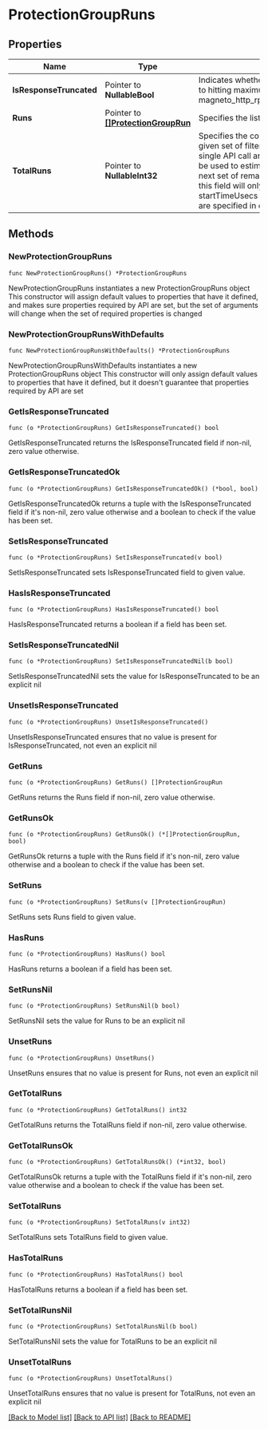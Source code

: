 # ProtectionGroupRuns

## Properties

Name | Type | Description | Notes
------------ | ------------- | ------------- | -------------
**IsResponseTruncated** | Pointer to **NullableBool** | Indicates whether the result is truncated due to hitting maximum size limit governed by magneto_http_rpc_response_size_limit_bytes | [optional] 
**Runs** | Pointer to [**[]ProtectionGroupRun**](ProtectionGroupRun.md) | Specifies the list of Protection Group runs. | [optional] 
**TotalRuns** | Pointer to **NullableInt32** | Specifies the count of total runs exist for the given set of filters. The number of runs in single API call are limited and this count can be used to estimate query filter values to get next set of remaining runs. Please note that this field will only be populated if startTimeUsecs or endTimeUsecs or both are specified in query parameters. | [optional] 

## Methods

### NewProtectionGroupRuns

`func NewProtectionGroupRuns() *ProtectionGroupRuns`

NewProtectionGroupRuns instantiates a new ProtectionGroupRuns object
This constructor will assign default values to properties that have it defined,
and makes sure properties required by API are set, but the set of arguments
will change when the set of required properties is changed

### NewProtectionGroupRunsWithDefaults

`func NewProtectionGroupRunsWithDefaults() *ProtectionGroupRuns`

NewProtectionGroupRunsWithDefaults instantiates a new ProtectionGroupRuns object
This constructor will only assign default values to properties that have it defined,
but it doesn't guarantee that properties required by API are set

### GetIsResponseTruncated

`func (o *ProtectionGroupRuns) GetIsResponseTruncated() bool`

GetIsResponseTruncated returns the IsResponseTruncated field if non-nil, zero value otherwise.

### GetIsResponseTruncatedOk

`func (o *ProtectionGroupRuns) GetIsResponseTruncatedOk() (*bool, bool)`

GetIsResponseTruncatedOk returns a tuple with the IsResponseTruncated field if it's non-nil, zero value otherwise
and a boolean to check if the value has been set.

### SetIsResponseTruncated

`func (o *ProtectionGroupRuns) SetIsResponseTruncated(v bool)`

SetIsResponseTruncated sets IsResponseTruncated field to given value.

### HasIsResponseTruncated

`func (o *ProtectionGroupRuns) HasIsResponseTruncated() bool`

HasIsResponseTruncated returns a boolean if a field has been set.

### SetIsResponseTruncatedNil

`func (o *ProtectionGroupRuns) SetIsResponseTruncatedNil(b bool)`

 SetIsResponseTruncatedNil sets the value for IsResponseTruncated to be an explicit nil

### UnsetIsResponseTruncated
`func (o *ProtectionGroupRuns) UnsetIsResponseTruncated()`

UnsetIsResponseTruncated ensures that no value is present for IsResponseTruncated, not even an explicit nil
### GetRuns

`func (o *ProtectionGroupRuns) GetRuns() []ProtectionGroupRun`

GetRuns returns the Runs field if non-nil, zero value otherwise.

### GetRunsOk

`func (o *ProtectionGroupRuns) GetRunsOk() (*[]ProtectionGroupRun, bool)`

GetRunsOk returns a tuple with the Runs field if it's non-nil, zero value otherwise
and a boolean to check if the value has been set.

### SetRuns

`func (o *ProtectionGroupRuns) SetRuns(v []ProtectionGroupRun)`

SetRuns sets Runs field to given value.

### HasRuns

`func (o *ProtectionGroupRuns) HasRuns() bool`

HasRuns returns a boolean if a field has been set.

### SetRunsNil

`func (o *ProtectionGroupRuns) SetRunsNil(b bool)`

 SetRunsNil sets the value for Runs to be an explicit nil

### UnsetRuns
`func (o *ProtectionGroupRuns) UnsetRuns()`

UnsetRuns ensures that no value is present for Runs, not even an explicit nil
### GetTotalRuns

`func (o *ProtectionGroupRuns) GetTotalRuns() int32`

GetTotalRuns returns the TotalRuns field if non-nil, zero value otherwise.

### GetTotalRunsOk

`func (o *ProtectionGroupRuns) GetTotalRunsOk() (*int32, bool)`

GetTotalRunsOk returns a tuple with the TotalRuns field if it's non-nil, zero value otherwise
and a boolean to check if the value has been set.

### SetTotalRuns

`func (o *ProtectionGroupRuns) SetTotalRuns(v int32)`

SetTotalRuns sets TotalRuns field to given value.

### HasTotalRuns

`func (o *ProtectionGroupRuns) HasTotalRuns() bool`

HasTotalRuns returns a boolean if a field has been set.

### SetTotalRunsNil

`func (o *ProtectionGroupRuns) SetTotalRunsNil(b bool)`

 SetTotalRunsNil sets the value for TotalRuns to be an explicit nil

### UnsetTotalRuns
`func (o *ProtectionGroupRuns) UnsetTotalRuns()`

UnsetTotalRuns ensures that no value is present for TotalRuns, not even an explicit nil

[[Back to Model list]](../README.md#documentation-for-models) [[Back to API list]](../README.md#documentation-for-api-endpoints) [[Back to README]](../README.md)


